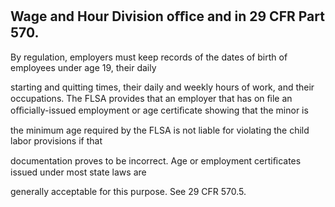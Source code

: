 ## Wage and Hour Division oﬃce and in 29 CFR Part 570.

By regulation, employers must keep records of the dates of birth of employees under age 19, their daily

starting and quitting times, their daily and weekly hours of work, and their occupations. The FLSA provides that an employer that has on ﬁle an oﬃcially-issued employment or age certiﬁcate showing that the minor is

the minimum age required by the FLSA is not liable for violating the child labor provisions if that

documentation proves to be incorrect. Age or employment certiﬁcates issued under most state laws are

generally acceptable for this purpose. See 29 CFR 570.5.